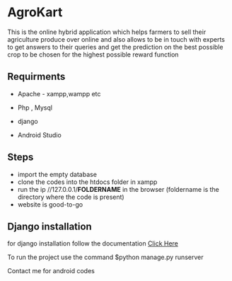 
# AgroKart
This is the online hybrid application which helps farmers to sell their agriculture produce over online and also allows to be in touch with experts to get answers to their queries and get the prediction on the best possible crop to be chosen for the highest possible reward function

## Requirments
- Apache 
       - xampp,wampp etc

- Php , Mysql

- django

- Android Studio

## Steps

- import the empty database
- clone the codes into the htdocs folder in xampp
- run the ip //127.0.0.1/**FOLDERNAME** in the browser (foldername is the directory where the code is present)
- website is good-to-go

## Django installation
for django installation follow the documentation [Click Here](https://docs.djangoproject.com/en/1.8/howto/windows/#:~:text=Django%20can%20be%20installed%20easily,version%20in%20the%20command%20prompt.)

To run the project use the command $python manage.py runserver



Contact me for android codes
